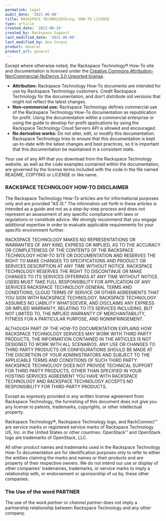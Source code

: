 ```yaml
---
permalink: legal
audit_date: '2021-06-08'
title: RACKSPACE TECHNOLOGY&reg; HOW-TO LICENSE
type: article
created_date: '2012-08-24'
created_by: Rackspace Support
last_modified_date: '2021-06-08'
last_modified_by: Ana Corpus
product: General
product_url: general
---
```


Except where otherwise noted, the Rackspace Technology&reg; How-To site and
documentation is licensed under the [Creative Commons
Attribution-NonCommercial-NoDerivs 3.0 Unported license](https://creativecommons.org/licenses/by-nc-nd/3.0/).

-   **Attribution:**  Rackspace Technology How-To documents are intended
    for use by Rackspace Technology customers. Credit Rackspace Technology for the
    documentation, and don't distribute old versions that might not
    reflect the latest changes.
-   **Non-commercial use:** Rackspace Technology defines commercial use of the
    Rackspace Technology How-To documentation as republication
    for profit. Using the documentation within a commercial enterprise
    or using the guide to develop for-profit applications by using the
    Rackspace Technology Cloud Servers API is allowed and encouraged.
-   **No derivative works:** Do not alter, edit, or modify
    this documentation. Rackspace Technology tries to ensure that this documentation
    is kept up-to-date with the latest changes and best practices, so it
    is important that this documentation be maintained in a consistent
    state.

Your use of any API that you download from the Rackspace Technology website, as well as
the code examples contained within the documentation, are governed by
the license terms included with the code in the file named README,
COPYING or LICENSE or like name.

### RACKSPACE TECHNOLOGY HOW-TO DISCLAIMER

The Rackspace Technology How-To articles are for informational purposes
only and are provided "AS IS."  The information set forth in these
articles is intended as a guide and not as a step-by-step process and
does not represent an assessment of any specific compliance with laws or
regulations or constitute advice. We strongly recommend that you engage
additional expertise in order to evaluate applicable
requirements for your specific environment further.

RACKSPACE TECHNOLOGY MAKES NO REPRESENTATIONS OR WARRANTIES OF ANY KIND, EXPRESS OR
IMPLIED, AS TO THE ACCURACY OR COMPLETENESS OF THE CONTENTS OF THE
RACKSPACE TECHNOLOGY HOW-TO SITE OR DOCUMENTATION AND RESERVES THE
RIGHT TO MAKE CHANGES TO SPECIFICATIONS AND PRODUCT OR SERVICES DESCRIPTION
AT ANY TIME WITHOUT NOTICE.  RACKSPACE TECHNOLOGY RESERVES THE RIGHT TO DISCONTINUE
OR MAKE CHANGES TO ITS SERVICES OFFERINGS AT ANY TIME WITHOUT NOTICE.
USERS MUST TAKE FULL RESPONSIBILITY FOR APPLICATION OF ANY SERVICES
RACKSPACE TECHNOLOGY
GENERAL TERMS AND CONDITIONS, CLOUD TERMS OF SERVICE OR OTHER
AGREEMENTS THAT YOU SIGN WITH RACKSPACE TECHNOLOGY, RACKSPACE TECHNOLOGY ASSUMES NO LIABILITY
WHATSOEVER, AND DISCLAIMS ANY EXPRESS OR IMPLIED WARRANTY, RELATING TO
ITS SERVICES INCLUDING, BUT NOT LIMITED TO, THE IMPLIED WARRANTY OF
MERCHANTABILITY, FITNESS FOR A PARTICULAR PURPOSE, AND NONINFRINGEMENT.

ALTHOUGH PART OF THE HOW-TO DOCUMENTATION EXPLAINS HOW
RACKSPACE TECHNOLOGY SERVICES MAY WORK WITH THIRD PARTY PRODUCTS, THE INFORMATION
CONTAINED IN THE ARTICLES IS NOT DESIGNED TO WORK WITH
ALL SCENARIOS. ANY USE OR CHANGES TO THIRD PARTY PRODUCTS OR
CONFIGURATIONS SHOULD BE MADE AT THE DISCRETION OF YOUR ADMINISTRATORS
AND SUBJECT TO THE APPLICABLE TERMS AND CONDITIONS OF SUCH THIRD PARTY.
RACKSPACE TECHNOLOGY DOES NOT PROVIDE TECHNICAL SUPPORT FOR THIRD PARTY PRODUCTS,
OTHER THAN SPECIFIED IN YOUR HOSTING SERVICES AGREEMENT YOU HAVE WITH
RACKSPACE TECHNOLOGY AND RACKSPACE TECHNOLOGY ACCEPTS NO RESPONSIBILITY FOR THIRD-PARTY
PRODUCTS.

Except as expressly provided in any written license agreement from
Rackspace Technology, the furnishing of this document does not give you any license
to patents, trademarks, copyrights, or other intellectual property.

Rackspace Technology&reg;, Rackspace Technology logo, and
RackConnect&trade; are service marks or registered service marks of Rackspace Technology
US, Inc. in the United States or other countries. OpenStack&trade; and
OpenStack logo are trademarks of OpenStack, LLC.

All other product names and trademarks used in the Rackspace Technology How-To
documentation are for identification purposes only to refer to
either the entities claiming the marks and names or their products and
are property of their respective owners.  We do not intend our use or
display of other companies' tradenames, trademarks, or service marks to
imply a relationship with, or endorsement or sponsorship of us by, these
other companies.

### The Use of the word PARTNER

The use of the word _partner_ or _channel partner_ does not imply a
partnership relationship between Rackspace Technology and any other company.

